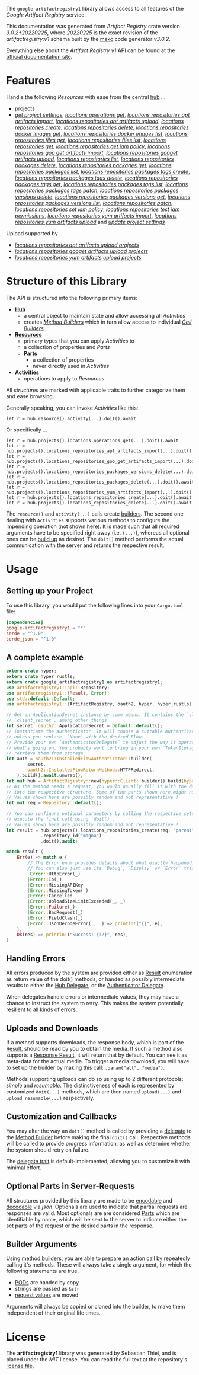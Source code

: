 <!---
DO NOT EDIT !
This file was generated automatically from 'src/mako/api/README.md.mako'
DO NOT EDIT !
-->
The `google-artifactregistry1` library allows access to all features of the *Google Artifact Registry* service.

This documentation was generated from *Artifact Registry* crate version *3.0.2+20220225*, where *20220225* is the exact revision of the *artifactregistry:v1* schema built by the [mako](http://www.makotemplates.org/) code generator *v3.0.2*.

Everything else about the *Artifact Registry* *v1* API can be found at the
[official documentation site](https://cloud.google.com/artifacts/docs/).
# Features

Handle the following *Resources* with ease from the central [hub](https://docs.rs/google-artifactregistry1/3.0.2+20220225/google_artifactregistry1/ArtifactRegistry) ... 

* projects
 * [*get project settings*](https://docs.rs/google-artifactregistry1/3.0.2+20220225/google_artifactregistry1/api::ProjectGetProjectSettingCall), [*locations operations get*](https://docs.rs/google-artifactregistry1/3.0.2+20220225/google_artifactregistry1/api::ProjectLocationOperationGetCall), [*locations repositories apt artifacts import*](https://docs.rs/google-artifactregistry1/3.0.2+20220225/google_artifactregistry1/api::ProjectLocationRepositoryAptArtifactImportCall), [*locations repositories apt artifacts upload*](https://docs.rs/google-artifactregistry1/3.0.2+20220225/google_artifactregistry1/api::ProjectLocationRepositoryAptArtifactUploadCall), [*locations repositories create*](https://docs.rs/google-artifactregistry1/3.0.2+20220225/google_artifactregistry1/api::ProjectLocationRepositoryCreateCall), [*locations repositories delete*](https://docs.rs/google-artifactregistry1/3.0.2+20220225/google_artifactregistry1/api::ProjectLocationRepositoryDeleteCall), [*locations repositories docker images get*](https://docs.rs/google-artifactregistry1/3.0.2+20220225/google_artifactregistry1/api::ProjectLocationRepositoryDockerImageGetCall), [*locations repositories docker images list*](https://docs.rs/google-artifactregistry1/3.0.2+20220225/google_artifactregistry1/api::ProjectLocationRepositoryDockerImageListCall), [*locations repositories files get*](https://docs.rs/google-artifactregistry1/3.0.2+20220225/google_artifactregistry1/api::ProjectLocationRepositoryFileGetCall), [*locations repositories files list*](https://docs.rs/google-artifactregistry1/3.0.2+20220225/google_artifactregistry1/api::ProjectLocationRepositoryFileListCall), [*locations repositories get*](https://docs.rs/google-artifactregistry1/3.0.2+20220225/google_artifactregistry1/api::ProjectLocationRepositoryGetCall), [*locations repositories get iam policy*](https://docs.rs/google-artifactregistry1/3.0.2+20220225/google_artifactregistry1/api::ProjectLocationRepositoryGetIamPolicyCall), [*locations repositories goo get artifacts import*](https://docs.rs/google-artifactregistry1/3.0.2+20220225/google_artifactregistry1/api::ProjectLocationRepositoryGooGetArtifactImportCall), [*locations repositories googet artifacts upload*](https://docs.rs/google-artifactregistry1/3.0.2+20220225/google_artifactregistry1/api::ProjectLocationRepositoryGoogetArtifactUploadCall), [*locations repositories list*](https://docs.rs/google-artifactregistry1/3.0.2+20220225/google_artifactregistry1/api::ProjectLocationRepositoryListCall), [*locations repositories packages delete*](https://docs.rs/google-artifactregistry1/3.0.2+20220225/google_artifactregistry1/api::ProjectLocationRepositoryPackageDeleteCall), [*locations repositories packages get*](https://docs.rs/google-artifactregistry1/3.0.2+20220225/google_artifactregistry1/api::ProjectLocationRepositoryPackageGetCall), [*locations repositories packages list*](https://docs.rs/google-artifactregistry1/3.0.2+20220225/google_artifactregistry1/api::ProjectLocationRepositoryPackageListCall), [*locations repositories packages tags create*](https://docs.rs/google-artifactregistry1/3.0.2+20220225/google_artifactregistry1/api::ProjectLocationRepositoryPackageTagCreateCall), [*locations repositories packages tags delete*](https://docs.rs/google-artifactregistry1/3.0.2+20220225/google_artifactregistry1/api::ProjectLocationRepositoryPackageTagDeleteCall), [*locations repositories packages tags get*](https://docs.rs/google-artifactregistry1/3.0.2+20220225/google_artifactregistry1/api::ProjectLocationRepositoryPackageTagGetCall), [*locations repositories packages tags list*](https://docs.rs/google-artifactregistry1/3.0.2+20220225/google_artifactregistry1/api::ProjectLocationRepositoryPackageTagListCall), [*locations repositories packages tags patch*](https://docs.rs/google-artifactregistry1/3.0.2+20220225/google_artifactregistry1/api::ProjectLocationRepositoryPackageTagPatchCall), [*locations repositories packages versions delete*](https://docs.rs/google-artifactregistry1/3.0.2+20220225/google_artifactregistry1/api::ProjectLocationRepositoryPackageVersionDeleteCall), [*locations repositories packages versions get*](https://docs.rs/google-artifactregistry1/3.0.2+20220225/google_artifactregistry1/api::ProjectLocationRepositoryPackageVersionGetCall), [*locations repositories packages versions list*](https://docs.rs/google-artifactregistry1/3.0.2+20220225/google_artifactregistry1/api::ProjectLocationRepositoryPackageVersionListCall), [*locations repositories patch*](https://docs.rs/google-artifactregistry1/3.0.2+20220225/google_artifactregistry1/api::ProjectLocationRepositoryPatchCall), [*locations repositories set iam policy*](https://docs.rs/google-artifactregistry1/3.0.2+20220225/google_artifactregistry1/api::ProjectLocationRepositorySetIamPolicyCall), [*locations repositories test iam permissions*](https://docs.rs/google-artifactregistry1/3.0.2+20220225/google_artifactregistry1/api::ProjectLocationRepositoryTestIamPermissionCall), [*locations repositories yum artifacts import*](https://docs.rs/google-artifactregistry1/3.0.2+20220225/google_artifactregistry1/api::ProjectLocationRepositoryYumArtifactImportCall), [*locations repositories yum artifacts upload*](https://docs.rs/google-artifactregistry1/3.0.2+20220225/google_artifactregistry1/api::ProjectLocationRepositoryYumArtifactUploadCall) and [*update project settings*](https://docs.rs/google-artifactregistry1/3.0.2+20220225/google_artifactregistry1/api::ProjectUpdateProjectSettingCall)


Upload supported by ...

* [*locations repositories apt artifacts upload projects*](https://docs.rs/google-artifactregistry1/3.0.2+20220225/google_artifactregistry1/api::ProjectLocationRepositoryAptArtifactUploadCall)
* [*locations repositories googet artifacts upload projects*](https://docs.rs/google-artifactregistry1/3.0.2+20220225/google_artifactregistry1/api::ProjectLocationRepositoryGoogetArtifactUploadCall)
* [*locations repositories yum artifacts upload projects*](https://docs.rs/google-artifactregistry1/3.0.2+20220225/google_artifactregistry1/api::ProjectLocationRepositoryYumArtifactUploadCall)



# Structure of this Library

The API is structured into the following primary items:

* **[Hub](https://docs.rs/google-artifactregistry1/3.0.2+20220225/google_artifactregistry1/ArtifactRegistry)**
    * a central object to maintain state and allow accessing all *Activities*
    * creates [*Method Builders*](https://docs.rs/google-artifactregistry1/3.0.2+20220225/google_artifactregistry1/client::MethodsBuilder) which in turn
      allow access to individual [*Call Builders*](https://docs.rs/google-artifactregistry1/3.0.2+20220225/google_artifactregistry1/client::CallBuilder)
* **[Resources](https://docs.rs/google-artifactregistry1/3.0.2+20220225/google_artifactregistry1/client::Resource)**
    * primary types that you can apply *Activities* to
    * a collection of properties and *Parts*
    * **[Parts](https://docs.rs/google-artifactregistry1/3.0.2+20220225/google_artifactregistry1/client::Part)**
        * a collection of properties
        * never directly used in *Activities*
* **[Activities](https://docs.rs/google-artifactregistry1/3.0.2+20220225/google_artifactregistry1/client::CallBuilder)**
    * operations to apply to *Resources*

All *structures* are marked with applicable traits to further categorize them and ease browsing.

Generally speaking, you can invoke *Activities* like this:

```Rust,ignore
let r = hub.resource().activity(...).doit().await
```

Or specifically ...

```ignore
let r = hub.projects().locations_operations_get(...).doit().await
let r = hub.projects().locations_repositories_apt_artifacts_import(...).doit().await
let r = hub.projects().locations_repositories_goo_get_artifacts_import(...).doit().await
let r = hub.projects().locations_repositories_packages_versions_delete(...).doit().await
let r = hub.projects().locations_repositories_packages_delete(...).doit().await
let r = hub.projects().locations_repositories_yum_artifacts_import(...).doit().await
let r = hub.projects().locations_repositories_create(...).doit().await
let r = hub.projects().locations_repositories_delete(...).doit().await
```

The `resource()` and `activity(...)` calls create [builders][builder-pattern]. The second one dealing with `Activities` 
supports various methods to configure the impending operation (not shown here). It is made such that all required arguments have to be 
specified right away (i.e. `(...)`), whereas all optional ones can be [build up][builder-pattern] as desired.
The `doit()` method performs the actual communication with the server and returns the respective result.

# Usage

## Setting up your Project

To use this library, you would put the following lines into your `Cargo.toml` file:

```toml
[dependencies]
google-artifactregistry1 = "*"
serde = "^1.0"
serde_json = "^1.0"
```

## A complete example

```Rust
extern crate hyper;
extern crate hyper_rustls;
extern crate google_artifactregistry1 as artifactregistry1;
use artifactregistry1::api::Repository;
use artifactregistry1::{Result, Error};
use std::default::Default;
use artifactregistry1::{ArtifactRegistry, oauth2, hyper, hyper_rustls};

// Get an ApplicationSecret instance by some means. It contains the `client_id` and 
// `client_secret`, among other things.
let secret: oauth2::ApplicationSecret = Default::default();
// Instantiate the authenticator. It will choose a suitable authentication flow for you, 
// unless you replace  `None` with the desired Flow.
// Provide your own `AuthenticatorDelegate` to adjust the way it operates and get feedback about 
// what's going on. You probably want to bring in your own `TokenStorage` to persist tokens and
// retrieve them from storage.
let auth = oauth2::InstalledFlowAuthenticator::builder(
        secret,
        oauth2::InstalledFlowReturnMethod::HTTPRedirect,
    ).build().await.unwrap();
let mut hub = ArtifactRegistry::new(hyper::Client::builder().build(hyper_rustls::HttpsConnector::with_native_roots().https_or_http().enable_http1().enable_http2().build()), auth);
// As the method needs a request, you would usually fill it with the desired information
// into the respective structure. Some of the parts shown here might not be applicable !
// Values shown here are possibly random and not representative !
let mut req = Repository::default();

// You can configure optional parameters by calling the respective setters at will, and
// execute the final call using `doit()`.
// Values shown here are possibly random and not representative !
let result = hub.projects().locations_repositories_create(req, "parent")
             .repository_id("magna")
             .doit().await;

match result {
    Err(e) => match e {
        // The Error enum provides details about what exactly happened.
        // You can also just use its `Debug`, `Display` or `Error` traits
         Error::HttpError(_)
        |Error::Io(_)
        |Error::MissingAPIKey
        |Error::MissingToken(_)
        |Error::Cancelled
        |Error::UploadSizeLimitExceeded(_, _)
        |Error::Failure(_)
        |Error::BadRequest(_)
        |Error::FieldClash(_)
        |Error::JsonDecodeError(_, _) => println!("{}", e),
    },
    Ok(res) => println!("Success: {:?}", res),
}

```
## Handling Errors

All errors produced by the system are provided either as [Result](https://docs.rs/google-artifactregistry1/3.0.2+20220225/google_artifactregistry1/client::Result) enumeration as return value of
the doit() methods, or handed as possibly intermediate results to either the 
[Hub Delegate](https://docs.rs/google-artifactregistry1/3.0.2+20220225/google_artifactregistry1/client::Delegate), or the [Authenticator Delegate](https://docs.rs/yup-oauth2/*/yup_oauth2/trait.AuthenticatorDelegate.html).

When delegates handle errors or intermediate values, they may have a chance to instruct the system to retry. This 
makes the system potentially resilient to all kinds of errors.

## Uploads and Downloads
If a method supports downloads, the response body, which is part of the [Result](https://docs.rs/google-artifactregistry1/3.0.2+20220225/google_artifactregistry1/client::Result), should be
read by you to obtain the media.
If such a method also supports a [Response Result](https://docs.rs/google-artifactregistry1/3.0.2+20220225/google_artifactregistry1/client::ResponseResult), it will return that by default.
You can see it as meta-data for the actual media. To trigger a media download, you will have to set up the builder by making
this call: `.param("alt", "media")`.

Methods supporting uploads can do so using up to 2 different protocols: 
*simple* and *resumable*. The distinctiveness of each is represented by customized 
`doit(...)` methods, which are then named `upload(...)` and `upload_resumable(...)` respectively.

## Customization and Callbacks

You may alter the way an `doit()` method is called by providing a [delegate](https://docs.rs/google-artifactregistry1/3.0.2+20220225/google_artifactregistry1/client::Delegate) to the 
[Method Builder](https://docs.rs/google-artifactregistry1/3.0.2+20220225/google_artifactregistry1/client::CallBuilder) before making the final `doit()` call. 
Respective methods will be called to provide progress information, as well as determine whether the system should 
retry on failure.

The [delegate trait](https://docs.rs/google-artifactregistry1/3.0.2+20220225/google_artifactregistry1/client::Delegate) is default-implemented, allowing you to customize it with minimal effort.

## Optional Parts in Server-Requests

All structures provided by this library are made to be [encodable](https://docs.rs/google-artifactregistry1/3.0.2+20220225/google_artifactregistry1/client::RequestValue) and 
[decodable](https://docs.rs/google-artifactregistry1/3.0.2+20220225/google_artifactregistry1/client::ResponseResult) via *json*. Optionals are used to indicate that partial requests are responses 
are valid.
Most optionals are are considered [Parts](https://docs.rs/google-artifactregistry1/3.0.2+20220225/google_artifactregistry1/client::Part) which are identifiable by name, which will be sent to 
the server to indicate either the set parts of the request or the desired parts in the response.

## Builder Arguments

Using [method builders](https://docs.rs/google-artifactregistry1/3.0.2+20220225/google_artifactregistry1/client::CallBuilder), you are able to prepare an action call by repeatedly calling it's methods.
These will always take a single argument, for which the following statements are true.

* [PODs][wiki-pod] are handed by copy
* strings are passed as `&str`
* [request values](https://docs.rs/google-artifactregistry1/3.0.2+20220225/google_artifactregistry1/client::RequestValue) are moved

Arguments will always be copied or cloned into the builder, to make them independent of their original life times.

[wiki-pod]: http://en.wikipedia.org/wiki/Plain_old_data_structure
[builder-pattern]: http://en.wikipedia.org/wiki/Builder_pattern
[google-go-api]: https://github.com/google/google-api-go-client

# License
The **artifactregistry1** library was generated by Sebastian Thiel, and is placed 
under the *MIT* license.
You can read the full text at the repository's [license file][repo-license].

[repo-license]: https://github.com/Byron/google-apis-rsblob/main/LICENSE.md
